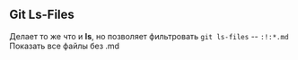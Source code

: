 ## Git Ls-Files
Делает то же что и **ls**, но позволяет фильтровать
`git ls-files` --  `:!:*.md` Показать все файлы без .md  